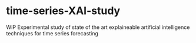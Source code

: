 # time-series-XAI-study
WIP Experimental study of state of the art explaineable artificial intelligence techniques for time series forecasting 
